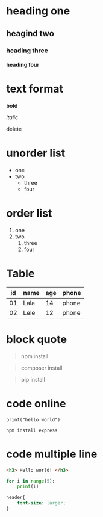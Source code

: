 # heading one
## heagind two
### heading three
#### heading four


# text format #

**bold**

*italic*

~~delete~~


# unorder list
- one
- two
    - three
    -  four

# order list
1. one
2. two
    1. three
    2. four

# Table
| id | name | age | phone |
|----|------|-----|-------|
| 01 | Lala | 14 | phone |
| 02 | Lele | 12 | phone |

# block quote
> npm install

> composer install

> pip install

# code online
`print("hello world")`

`npm install express`

# code multiple line

```html
<h3> Hello world! </h3>
```

```python
for i in range(5):
    print(i)
```

```css
header{
    font-size: larger;
}
```

